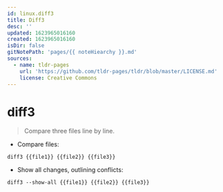 ```yaml
---
id: linux.diff3
title: Diff3
desc: ''
updated: 1623965016160
created: 1623965016160
isDir: false
gitNotePath: 'pages/{{ noteHiearchy }}.md'
sources:
  - name: tldr-pages
    url: 'https://github.com/tldr-pages/tldr/blob/master/LICENSE.md'
    license: Creative Commons
---
```

# diff3

> Compare three files line by line.

- Compare files:

`diff3 {{file1}} {{file2}} {{file3}}`

- Show all changes, outlining conflicts:

`diff3 --show-all {{file1}} {{file2}} {{file3}}`

